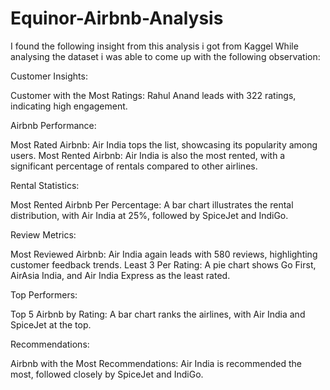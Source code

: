 # Equinor-Airbnb-Analysis
I found the following insight from this analysis i got from Kaggel
While analysing the dataset i was able to come up with the following observation:

Customer Insights:

Customer with the Most Ratings: Rahul Anand leads with 322 ratings, indicating high engagement.

Airbnb Performance:

Most Rated Airbnb: Air India tops the list, showcasing its popularity among users.
Most Rented Airbnb: Air India is also the most rented, with a significant percentage of rentals compared to other airlines.

Rental Statistics:

Most Rented Airbnb Per Percentage: A bar chart illustrates the rental distribution, with Air India at 25%, followed by SpiceJet and IndiGo.

Review Metrics:

Most Reviewed Airbnb: Air India again leads with 580 reviews, highlighting customer feedback trends.
Least 3 Per Rating: A pie chart shows Go First, AirAsia India, and Air India Express as the least rated.

Top Performers:

Top 5 Airbnb by Rating: A bar chart ranks the airlines, with Air India and SpiceJet at the top.

Recommendations:

Airbnb with the Most Recommendations: Air India is recommended the most, followed closely by SpiceJet and IndiGo. 
